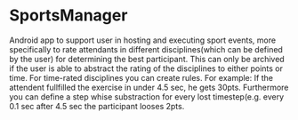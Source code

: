 # SportsManager
Android app to support user in hosting and executing sport events, more specifically to rate attendants in different disciplines(which can be defined by the user) for determining the best participant. This can only be archived if the user is able to abstract the rating of the disciplines to either points or time. For time-rated disciplines you can create rules. For example: If the attendent fullfilled the exercise in under 4.5 sec, he gets 30pts. Furthermore you can define a step whise substraction for every lost timestep(e.g. every 0.1 sec after 4.5 sec the participant looses 2pts. 
